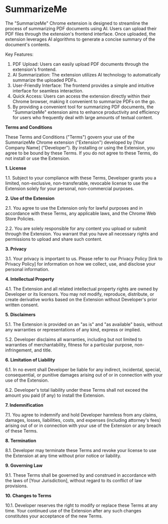 # SummarizeMe

The "SummarizeMe" Chrome extension is designed to streamline the process of summarizing PDF documents using AI. Users can upload their PDF files through the extension's frontend interface. Once uploaded, the extension leverages AI algorithms to generate a concise summary of the document's contents.

Key Features:

1. PDF Upload: Users can easily upload PDF documents through the extension's frontend.
2. AI Summarization: The extension utilizes AI technology to automatically summarize the uploaded PDFs.
3. User-Friendly Interface: The frontend provides a simple and intuitive interface for seamless interaction.
4. Quick Access: Users can access the extension directly within their Chrome browser, making it convenient to summarize PDFs on the go.
5. By providing a convenient tool for summarizing PDF documents, the "SummarizeMe" extension aims to enhance productivity and efficiency for users who frequently deal with large amounts of textual content.


**Terms and Conditions**

These Terms and Conditions ("Terms") govern your use of the SummarizeMe Chrome extension ("Extension") developed by [Your Company Name] ("Developer"). By installing or using the Extension, you agree to be bound by these Terms. If you do not agree to these Terms, do not install or use the Extension.

**1. License**

1.1. Subject to your compliance with these Terms, Developer grants you a limited, non-exclusive, non-transferable, revocable license to use the Extension solely for your personal, non-commercial purposes.

**2. Use of the Extension**

2.1. You agree to use the Extension only for lawful purposes and in accordance with these Terms, any applicable laws, and the Chrome Web Store Policies.

2.2. You are solely responsible for any content you upload or submit through the Extension. You warrant that you have all necessary rights and permissions to upload and share such content.

**3. Privacy**

3.1. Your privacy is important to us. Please refer to our Privacy Policy [link to Privacy Policy] for information on how we collect, use, and disclose your personal information.

**4. Intellectual Property**

4.1. The Extension and all related intellectual property rights are owned by Developer or its licensors. You may not modify, reproduce, distribute, or create derivative works based on the Extension without Developer's prior written consent.

**5. Disclaimers**

5.1. The Extension is provided on an "as is" and "as available" basis, without any warranties or representations of any kind, express or implied.

5.2. Developer disclaims all warranties, including but not limited to warranties of merchantability, fitness for a particular purpose, non-infringement, and title.

**6. Limitation of Liability**

6.1. In no event shall Developer be liable for any indirect, incidental, special, consequential, or punitive damages arising out of or in connection with your use of the Extension.

6.2. Developer's total liability under these Terms shall not exceed the amount you paid (if any) to install the Extension.

**7. Indemnification**

7.1. You agree to indemnify and hold Developer harmless from any claims, damages, losses, liabilities, costs, and expenses (including attorney's fees) arising out of or in connection with your use of the Extension or any breach of these Terms.

**8. Termination**

8.1. Developer may terminate these Terms and revoke your license to use the Extension at any time without prior notice or liability.

**9. Governing Law**

9.1. These Terms shall be governed by and construed in accordance with the laws of [Your Jurisdiction], without regard to its conflict of law provisions.

**10. Changes to Terms**

10.1. Developer reserves the right to modify or replace these Terms at any time. Your continued use of the Extension after any such changes constitutes your acceptance of the new Terms.


